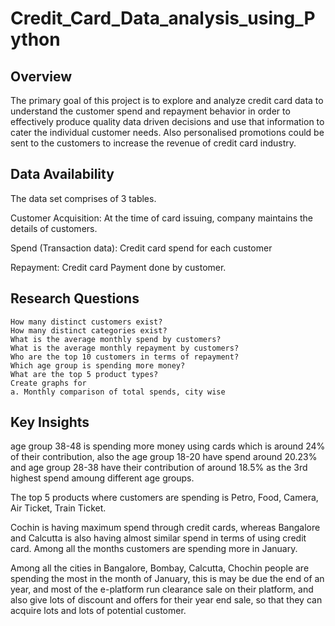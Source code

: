 # Credit_Card_Data_analysis_using_Python
## Overview
The primary goal of this project is to explore and analyze credit card data to understand the customer spend and repayment behavior in order to effectively produce quality data driven decisions and use that information to cater the individual customer needs. Also personalised promotions could be sent to the customers to increase the revenue of credit card industry.

## Data Availability
The data set comprises of 3 tables.

Customer Acquisition: At the time of card issuing, company maintains the details of customers.

Spend (Transaction data): Credit card spend for each customer

Repayment: Credit card Payment done by customer.

## Research Questions
```
How many distinct customers exist? 
How many distinct categories exist? 
What is the average monthly spend by customers? 
What is the average monthly repayment by customers? 
Who are the top 10 customers in terms of repayment? 
Which age group is spending more money?
What are the top 5 product types?
Create graphs for
a. Monthly comparison of total spends, city wise
```
## Key Insights
age group 38-48 is spending more money using cards which is around 24% of their contribution, also the age group 18-20 have spend around 20.23% and age group 28-38 have their contribution of around 18.5% as the 3rd highest spend amoung different age groups.

The top 5 products where customers are spending is Petro, Food, Camera, Air Ticket, Train Ticket.

Cochin is having maximum spend through credit cards, whereas Bangalore and Calcutta is also having almost similar spend in terms of using credit card.
Among all the months customers are spending more in January.

Among all the cities in Bangalore, Bombay, Calcutta, Chochin people are spending the most in the month of January, this is may be due the end of an year, and most of the e-platform run clearance sale on their platform, and also give lots of discount and offers for their year end sale, so that they can acquire lots and lots of potential customer.

